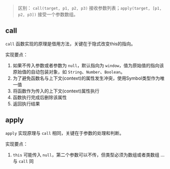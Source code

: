 > 区别： `call(target, p1, p2, p3)` 接收参数列表；`apply(target, [p1, p2, p3])` 接受一个参数数组。

## call
`call` 函数实现的原理是借用方法，关键在于隐式改变this的指向。

实现要点：
1. 如果不传入参数或者参数为 `null`，默认指向为 `window`，值为原始值的指向该原始值的自动包装对象，如 `String`、`Number`、`Boolean`。
2. 为了避免函数名与上下文(context)的属性发生冲突，使用Symbol类型作为唯一值
3. 将函数作为传入的上下文(context)属性执行
4. 函数执行完成后删除该属性
5. 返回执行结果 

## apply
`apply` 实现原理与 `call` 相同，关键在于参数的处理和判断。

实现要点：
1. `this` 可能传入 `null`，第二个参数可以不传，但类型必须为数组或者类数组
… 与 `call` 同
